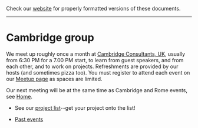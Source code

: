 Check our [website](http://rustaceans.uk/) for
properly formatted versions of these documents.

---

# Cambridge group

We meet up roughly once a month at [Cambridge Consultants, UK](https://www.cambridgeconsultants.com), usually from 6:30 PM
for a 7.00 PM start, to learn from guest speakers, and from each other, and to work on projects. Refreshments are provided by our hosts (and sometimes pizza too). You must register to attend each event on our [Meetup page](https://www.meetup.com/Cambridge-Rust-Meetup/) as spaces are limited.

Our next meeting will be at the same time as Cambridge and Rome events, see [Home](http://rustaceans.uk/).

* See our [project list](Projects.md)--get your project onto the list!

* [Past events](Past_Events.md)
